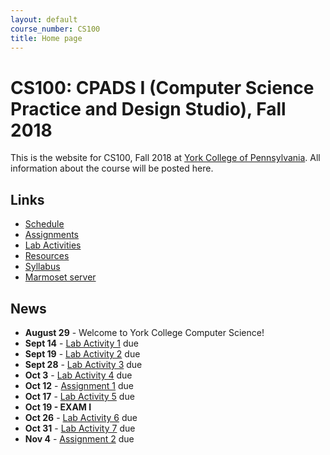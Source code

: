 ```yaml
---
layout: default
course_number: CS100
title: Home page
---
```


# CS100: CPADS I (Computer Science Practice and Design Studio), Fall 2018

This is the website for CS100, Fall 2018 at [York College of Pennsylvania](http://www.ycp.edu).
All information about the course will be posted here.

## Links

* [Schedule](schedule.html)
* [Assignments](assign/index.html)
* [Lab Activities](labs/index.html)
* [Resources](resources/index.html)
* [Syllabus](syllabus.html)
* [Marmoset server](https://cs.ycp.edu/marmoset)

## News

* **August 29** - Welcome to York College Computer Science!
* **Sept 14** - [Lab Activity 1](labs/CPADS_Lab1.pdf) due
* **Sept 19** - [Lab Activity 2](labs/CPADS_Lab2.pdf) due
* **Sept 28** - [Lab Activity 3](labs/CPADS_Lab3.pdf) due
* **Oct 3**  - [Lab Activity 4](labs/CPADS_Lab4.pdf) due
* **Oct 12** - [Assignment 1](assign/CPADS_Assign1.pdf) due
* **Oct 17** - [Lab Activity 5](labs/CPADS_Lab5.pdf) due
* **Oct 19   - EXAM I**
* **Oct 26** - [Lab Activity 6](labs/CPADS_Lab6.pdf) due
* **Oct 31** - [Lab Activity 7](labs/CPADS_Lab7.pdf) due
* **Nov 4** -  [Assignment 2](assign/CPADS_Assign2.pdf) due
<!--
* **Nov 3** -  [Lab Activity 8](labs/CPADS_Lab8.pdf) due
* **Nov 6** -  [Lab Activity 9](labs/CPADS_Lab9.pdf) due
* **Nov 10** - [Assignment 3](assign/CPADS_Assign3.pdf) due
* **Nov 13, 15 - EXAM II**
* **Nov 20** - [Final Project Proposals](assign/CPADS_FinalProject.pdf) due in class
* **Nov 20** - [Turtle Game Project Description](assign/CPADS_TurtleGameProject.pdf) has been posted
-->